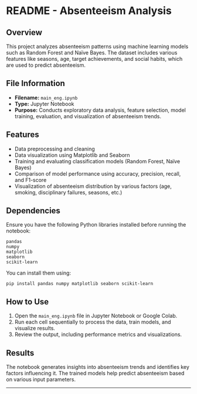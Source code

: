 # README - Absenteeism Analysis

## Overview
This project analyzes absenteeism patterns using machine learning models such as Random Forest and Naïve Bayes. The dataset includes various features like seasons, age, target achievements, and social habits, which are used to predict absenteeism.

## File Information
- **Filename:** `main_eng.ipynb`
- **Type:** Jupyter Notebook
- **Purpose:** Conducts exploratory data analysis, feature selection, model training, evaluation, and visualization of absenteeism trends.

## Features
- Data preprocessing and cleaning
- Data visualization using Matplotlib and Seaborn
- Training and evaluating classification models (Random Forest, Naïve Bayes)
- Comparison of model performance using accuracy, precision, recall, and F1-score
- Visualization of absenteeism distribution by various factors (age, smoking, disciplinary failures, seasons, etc.)

## Dependencies
Ensure you have the following Python libraries installed before running the notebook:
```
pandas
numpy
matplotlib
seaborn
scikit-learn
```
You can install them using:
```
pip install pandas numpy matplotlib seaborn scikit-learn
```

## How to Use
1. Open the `main_eng.ipynb` file in Jupyter Notebook or Google Colab.
2. Run each cell sequentially to process the data, train models, and visualize results.
3. Review the output, including performance metrics and visualizations.

## Results
The notebook generates insights into absenteeism trends and identifies key factors influencing it. The trained models help predict absenteeism based on various input parameters.

---

